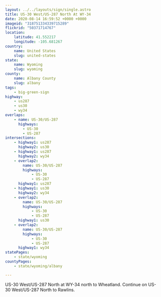 ```yaml
---
layout: ../../layouts/sign/single.astro
title: US-30 West/US-287 North At WY-34
date: 2020-08-14 16:59:52 +0000 +0000
imageid: "318751334339715289"
flickrid: "50371714767"
location:
    latitude: 41.552217
    longitude: -105.681267
country:
    name: United States
    slug: united-states
state:
    name: Wyoming
    slug: wyoming
county:
    name: Albany County
    slug: albany
tags:
    - big-green-sign
highway:
    - us287
    - us30
    - wy34
overlaps:
    - name: US-30/US-287
      highways:
        - US-30
        - US-287
intersections:
    - highway1: us287
      highway2: us30
    - highway1: us287
      highway2: wy34
    - overlap2:
        name: US-30/US-287
        highways:
            - US-30
            - US-287
      highway1: us287
    - highway1: us30
      highway2: wy34
    - overlap2:
        name: US-30/US-287
        highways:
            - US-30
            - US-287
      highway1: us30
    - overlap2:
        name: US-30/US-287
        highways:
            - US-30
            - US-287
      highway1: wy34
statePages:
    - state/wyoming
countyPages:
    - state/wyoming/albany

---
```

US-30 West/US-287 North at WY-34 north to Wheatland.  Continue on US-30 West/US-287 North to Rawlins.
